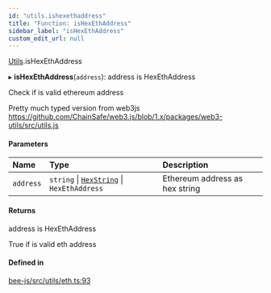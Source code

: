 ```yaml
---
id: "utils.ishexethaddress"
title: "Function: isHexEthAddress"
sidebar_label: "isHexEthAddress"
custom_edit_url: null
---
```


[Utils](../modules/utils.md).isHexEthAddress

▸ **isHexEthAddress**(`address`): address is HexEthAddress

Check if is valid ethereum address

Pretty much typed version from web3js
https://github.com/ChainSafe/web3.js/blob/1.x/packages/web3-utils/src/utils.js

#### Parameters

| Name | Type | Description |
| :------ | :------ | :------ |
| `address` | `string` \| [`HexString`](../types/utils.hexstring.md) \| `HexEthAddress` | Ethereum address as hex string |

#### Returns

address is HexEthAddress

True if is valid eth address

#### Defined in

[bee-js/src/utils/eth.ts:93](https://github.com/ethersphere/bee-js/blob/ae6a776/src/utils/eth.ts#L93)
